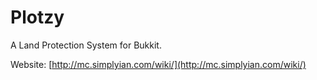 Plotzy
======

A Land Protection System for Bukkit.

Website: [http://mc.simplyian.com/wiki/](http://mc.simplyian.com/wiki/)  
